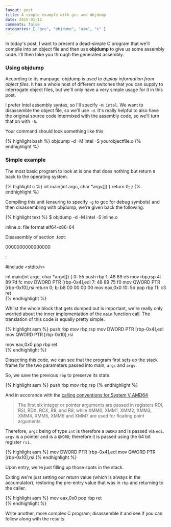 ```yaml
---
layout: post
title: A simple example with gcc and objdump
date: 2015-01-12
comments: false
categories: [ "gcc", "objdump", "asm", "c" ]
---
```


In today's post, I want to present a dead-simple C program that we'll compile into an object file and then use <strong>objdump</strong> to give us some assembly code. I'll then take you through the generated assembly.

### Using objdump

According to its manpage, objdump is used to <em>dsplay information from object files</em>. It has a whole host of different switches that you can supply to interrogate object files, but we'll only have a very simple usage for it in this post.

I prefer Intel assembly syntax, so I'll specify `-M intel`. We want to disassemble the object file, so we'll use `-d`. It's really helpful to also have the original source code intermixed with the assembly code, so we'll turn that on with `-S`.

Your command should look something like this

{% highlight bash %}
objdump -d -M intel -S yourobjectfile.o
{% endhighlight %}

### Simple example

The most basic program to look at is one that does nothing but return `0` back to the operating system.

{% highlight c %}
int main(int argc, char *argv[]) {
return 0;
}
{% endhighlight %}

Compiling this unit (ensuring to specify `-g` to gcc for debug symbols) and then disassembling with objdump, we're given back the following:

{% highlight text %}
$ objdump -d -M intel -S inline.o

inline.o:     file format elf64-x86-64


Disassembly of section .text:

0000000000000000 <main>:

#include <stdio.h>

int main(int argc, char *argv[]) {
   0:	55                   push   rbp
   1:	48 89 e5             mov    rbp,rsp
   4:	89 7d fc             mov    DWORD PTR [rbp-0x4],edi
   7:	48 89 75 f0          	mov    QWORD PTR [rbp-0x10],rsi
return 0;
   b:	b8 00 00 00 00       mov    eax,0x0
  10:	5d                   pop    rbp
  11:	c3                   ret    
{% endhighlight %}

Whilst the whole block that gets dumped out is important, we're really only worried about the inner implementation of the `main` function call. The translation of this code is equally pretty simple.

{% highlight asm %}
push   rbp
mov    rbp,rsp
mov    DWORD PTR [rbp-0x4],edi
mov    QWORD PTR [rbp-0x10],rsi

mov    eax,0x0
pop    rbp
ret    
{% endhighlight %}

Dissecting this code, we can see that the program first sets up the stack frame for the two parameters passed into main, `argc` and `argv`.

So, we save the previous `rbp` to preserve its state.

{% highlight asm %}
push   rbp
mov    rbp,rsp
{% endhighlight %}

And in accorance with the [calling conventions for System V AMD64](http://en.wikipedia.org/wiki/X86_calling_conventions#System_V_AMD64_ABI)

> The first six integer or pointer arguments are passed in registers RDI, RSI, RDX, RCX, R8, and R9, while XMM0, XMM1, XMM2, XMM3, XMM4, XMM5, XMM6 and XMM7 are used for floating point arguments.

Therefore, `argc` being of type `int` is therefore a `DWORD` and is passed via `edi`. `argv` is a pointer and is a `QWORD`; therefore it is passed using the 64 bit register `rsi`.

{% highlight asm %}
mov    DWORD PTR [rbp-0x4],edi
mov    QWORD PTR [rbp-0x10],rsi
{% endhighlight %}

Upon entry, we're just filling up those spots in the stack.

Exiting we're just setting our return value (which is always in the accumulator), restoring the pre-entry value that was in `rbp` and returning to the caller.

{% highlight asm %}
mov    eax,0x0
pop    rbp
ret    
{% endhighlight %}

Write another, more complex C program; disassemble it and see if you can follow along with the results.